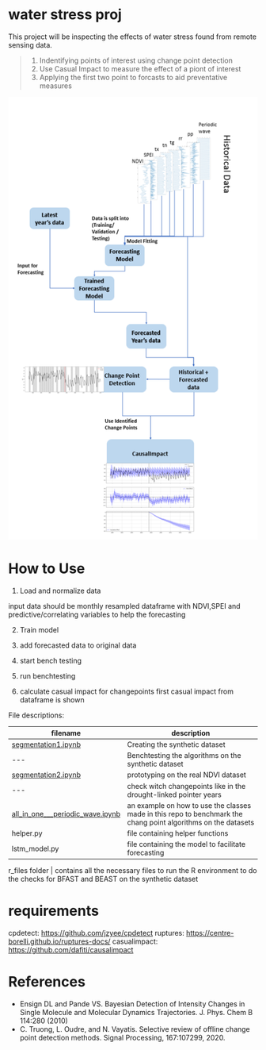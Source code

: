 # water stress proj

This project will be inspecting the effects of water stress found from remote sensing data.


> 1. Indentifying points of interest using change point detection
> 2. Use Casual Impact to measure the effect of a piont of interest
> 3. Applying the first two point to forcasts to aid preventative measures

![Image of Proj](https://github.com/jzyee/water_stress_proj/blob/master/images/overall_graph.png)



# How to Use

1. Load and normalize data

input data should be monthly resampled dataframe with NDVI,SPEI and predictive/correlating variables to help the forecasting

2. Train model

3. add forecasted data to original data

4. start bench testing

5. run benchtesting

6. calculate casual impact for changepoints
first casual impact from dataframe is shown



File descriptions:



 
 filename     |  description
 -------------|------------------------------------------------------------------------------------
 [segmentation1.ipynb](https://github.com/jzyee/water_stress_proj/blob/master/segmentation1.ipynb) |  Creating the synthetic dataset                                             
   ---           |  Benchtesting the algorithms on the synthetic dataset
   [segmentation2.ipynb](https://github.com/jzyee/water_stress_proj/blob/master/segmentation2.ipynb) | prototyping on the real NDVI dataset
   ---           | check witch changepoints like in the drought-linked pointer years
[all_in_one___periodic_wave.ipynb](https://github.com/jzyee/water_stress_proj/blob/master/all_in_one___periodic_wave.ipynb) | an example on how to use the classes made in this repo to benchmark the chang point algorithms on the datasets
helper.py| file containing helper functions
lstm_model.py|file containing the model to facilitate forecasting

r_files folder | contains all the necessary files to run the R environment to do the checks for BFAST and BEAST on the synthetic dataset

# requirements

cpdetect: https://github.com/jzyee/cpdetect
ruptures: https://centre-borelli.github.io/ruptures-docs/
casualimpact: https://github.com/dafiti/causalimpact

# References
* Ensign DL and Pande VS. Bayesian Detection of Intensity Changes in Single Molecule and Molecular Dynamics Trajectories. J. Phys. Chem B 114:280 (2010)
* C. Truong, L. Oudre, and N. Vayatis. Selective review of offline change point detection methods. Signal Processing, 167:107299, 2020.

